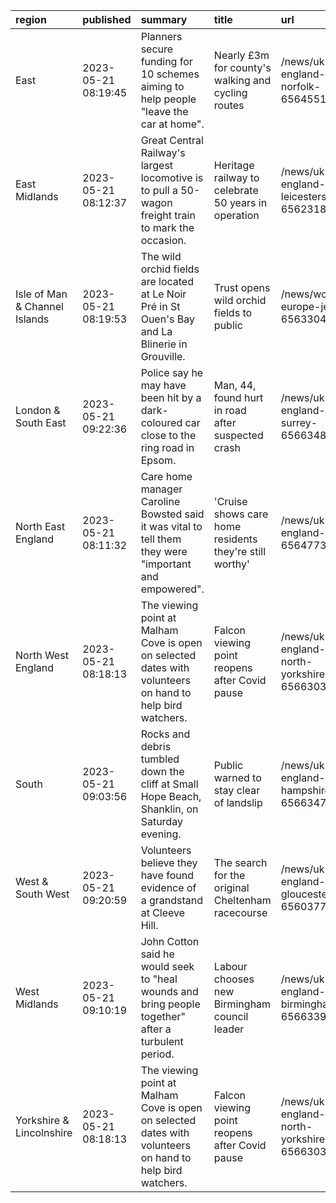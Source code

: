 | region                        | published           | summary                                                                                                   | title                                                   | url                                            |   summary_compound_score |   title_compound_score |   summary_minus_title |
|:------------------------------|:--------------------|:----------------------------------------------------------------------------------------------------------|:--------------------------------------------------------|:-----------------------------------------------|-------------------------:|-----------------------:|----------------------:|
| East                          | 2023-05-21 08:19:45 | Planners secure funding for 10 schemes aiming to help people "leave the car at home".                     | Nearly £3m for county's walking and cycling routes      | /news/uk-england-norfolk-65645516              |                   0.5994 |                 0      |               -0.5994 |
| East Midlands                 | 2023-05-21 08:12:37 | Great Central Railway's largest locomotive is to pull a 50-wagon freight train to mark the occasion.      | Heritage railway to celebrate 50 years in operation     | /news/uk-england-leicestershire-65623181       |                   0.6249 |                 0.5719 |               -0.053  |
| Isle of Man & Channel Islands | 2023-05-21 08:19:53 | The wild orchid fields are located at Le Noir Pré in St Ouen's Bay and La Blinerie in Grouville.          | Trust opens wild orchid fields to public                | /news/world-europe-jersey-65633041             |                   0      |                 0.5106 |                0.5106 |
| London & South East           | 2023-05-21 09:22:36 | Police say he may have been hit by a dark-coloured car close to the ring road in Epsom.                   | Man, 44, found hurt in road after suspected crash       | /news/uk-england-surrey-65663484               |                   0      |                -0.7906 |               -0.7906 |
| North East England            | 2023-05-21 08:11:32 | Care home manager Caroline Bowsted said it was vital to tell them they were "important and empowered".    | 'Cruise shows care home residents they're still worthy' | /news/uk-england-tyne-65647736                 |                   0.7351 |                 0.7269 |               -0.0082 |
| North West England            | 2023-05-21 08:18:13 | The viewing point at Malham Cove is open on selected dates with volunteers on hand to help bird watchers. | Falcon viewing point reopens after Covid pause          | /news/uk-england-york-north-yorkshire-65663030 |                   0.7096 |                 0      |               -0.7096 |
| South                         | 2023-05-21 09:03:56 | Rocks and debris tumbled down the cliff at Small Hope Beach, Shanklin, on Saturday evening.               | Public warned to stay clear of landslip                 | /news/uk-england-hampshire-65663473            |                   0.4404 |                 0.128  |               -0.3124 |
| West & South West             | 2023-05-21 09:20:59 | Volunteers believe they have found evidence of a grandstand at Cleeve Hill.                               | The search for the original Cheltenham racecourse       | /news/uk-england-gloucestershire-65603779      |                   0      |                 0.3182 |                0.3182 |
| West Midlands                 | 2023-05-21 09:10:19 | John Cotton said he would seek to "heal wounds and bring people together" after a turbulent period.       | Labour chooses new Birmingham council leader            | /news/uk-england-birmingham-65663393           |                   0      |                 0      |                0      |
| Yorkshire & Lincolnshire      | 2023-05-21 08:18:13 | The viewing point at Malham Cove is open on selected dates with volunteers on hand to help bird watchers. | Falcon viewing point reopens after Covid pause          | /news/uk-england-york-north-yorkshire-65663030 |                   0.7096 |                 0      |               -0.7096 |